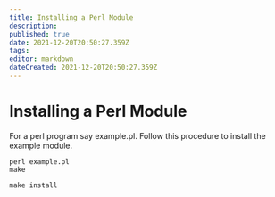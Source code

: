 ```yaml
---
title: Installing a Perl Module
description: 
published: true
date: 2021-12-20T20:50:27.359Z
tags: 
editor: markdown
dateCreated: 2021-12-20T20:50:27.359Z
---
```


# Installing a Perl Module

For a perl program say example.pl. Follow this procedure to install the example module.

```
perl example.pl
make

make install
```